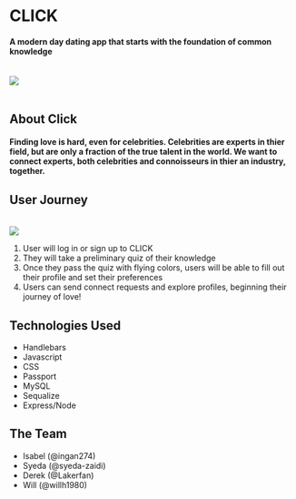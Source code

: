 # CLICK
#### A modern day dating app that starts with the foundation of common knowledge

<br>
<img src="https://media.giphy.com/media/26BRED0APH6fRa1sk/giphy.gif">
<br><br>

## About Click

#### Finding love is hard, even for celebrities. Celebrities are experts in thier field, but are only a fraction of the true talent in the world. We want to connect experts, both celebrities and connoisseurs in thier an industry, together.

## User Journey
<br>
<img src="https://media.giphy.com/media/1xmlYh65ZA8rOjKwr3/giphy.gif">
<br>

1. User will log in or sign up to CLICK
2. They will take a preliminary quiz of their knowledge
3. Once they pass the quiz with flying colors, users will be able to fill out their profile and set their preferences
4. Users can send connect requests and explore profiles, beginning their journey of love!

## Technologies Used
* Handlebars
* Javascript
* CSS
* Passport
* MySQL
* Sequalize
* Express/Node

## The Team
* Isabel (@ingan274)
* Syeda (@syeda-zaidi)
* Derek (@Lakerfan)
* Will (@willh1980)

